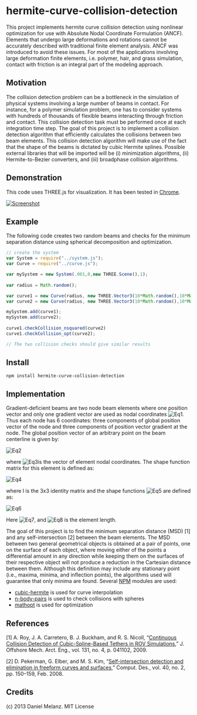 hermite-curve-collision-detection
=================================

This project implements hermite curve collision detection using nonlinear optimization for use with Absolute Nodal Coordinate Formulation (ANCF). Elements that undergo large deformations and rotations cannot be accurately described with traditional finite element analysis. ANCF was introduced to avoid these issues. For most of the applications involving large deformation finite elements, i.e. polymer, hair, and grass simulation, contact with friction is an integral part of the modeling approach.

## Motivation
The collision detection problem can be a bottleneck in the simulation of physical systems involving a large number of beams in contact. For instance, for a polymer simulation problem, one has to consider systems with hundreds of thousands of flexible beams interacting through friction and contact. This collision detection task must be performed once at each integration time step. The goal of this project is to implement a collision detection algorithm that efficiently calculates the collisions between two beam elements. This collision detection algorithm will make use of the fact that the shape of the beams is dictated by cubic Hermite splines. Possible external libraries that will be imported will be (i) minimization algorithms, (ii) Hermite-to-Bezier converters, and (iii) broadphase collision algorithms.

## Demonstration

This code uses THREE.js for visualization. It has been tested in [Chrome](https://www.google.com/intl/en/chrome/browser/).

[![Screenshot](https://f.cloud.github.com/assets/5438923/1786261/d4294c08-68f1-11e3-8ade-5cb3c1858c09.png)](http://htmlpreview.github.io/?https://github.com/melanz/hermite-curve-collision-detection/blob/master/visualizer/index.html)

## Example
The following code creates two random beams and checks for the minimum separation distance using spherical decomposition and optimization.

```javascript
// create the system
var System = require("../system.js");
var Curve = require("../curve.js");

var mySystem = new System(.001,0,new THREE.Scene(),1);
        
var radius = Math.random();

var curve1 = new Curve(radius, new THREE.Vector3(10*Math.random(),10*Math.random(),10*Math.random()), new THREE.Vector3(Math.random(),Math.random(),Math.random()) , new THREE.Vector3(10*Math.random(),10*Math.random(),10*Math.random()) , new THREE.Vector3(Math.random(),Math.random(),Math.random()), radius*.2);
var curve2 = new Curve(radius, new THREE.Vector3(10*Math.random(),10*Math.random(),10*Math.random()), new THREE.Vector3(Math.random(),Math.random(),Math.random()) , new THREE.Vector3(10*Math.random(),10*Math.random(),10*Math.random()) , new THREE.Vector3(Math.random(),Math.random(),Math.random()), radius*.2);

mySystem.add(curve1);
mySystem.add(curve2);
        
curve1.checkCollision_nsquared(curve2)
curve1.checkCollision_opt(curve2);

// The two collision checks should give similar results
```

## Install

    npm install hermite-curve-collision-detection
    
## Implementation
Gradient-deficient beams are two node beam elements where one position vector and only one gradient vector are used as nodal coordinates ![Eq1](http://www.sciweavers.org/upload/Tex2Img_1387515217/render.png). Thus each node has 6 coordinates: three components of global position vector of the node and three components of position vector gradient at the node. The global position vector of an arbitrary point on the beam centerline is given by:

![Eq2](http://www.sciweavers.org/upload/Tex2Img_1387516901/render.png)

where ![Eq3](http://www.sciweavers.org/upload/Tex2Img_1387516660/render.png)is the vector of element nodal coordinates. The shape function matrix for this element is defined as:

![Eq4](http://www.sciweavers.org/upload/Tex2Img_1387516744/render.png)

where I is the 3x3 identity matrix and the shape functions  ![Eq5](http://www.sciweavers.org/upload/Tex2Img_1387517018/render.png) are defined as:

![Eq6](http://www.sciweavers.org/upload/Tex2Img_1387517092/render.png)

Here ![Eq7](http://www.sciweavers.org/upload/Tex2Img_1387517262/render.png), and ![Eq8](http://www.sciweavers.org/upload/Tex2Img_1387517299/render.png) is the element length.

The goal of this project is to find the minimum separation distance (MSD) [1] and any self-intersection [2] between the beam elements. The MSD between two general geometrical objects is obtained at a pair of points, one on the surface of each object, where moving either of the points a differential amount in any direction while keeping them on the surfaces of their respective object will not produce a reduction in the Cartesian distance between them. Although this definition may include any stationary point (i.e., maxima, minima, and inflection points), the algorithms used will guarantee that only minima are found. Several [NPM](https://npmjs.org/) modules are used:
- [cubic-hermite](https://npmjs.org/package/cubic-hermite) is used for curve interpolation
- [n-body-pairs](https://npmjs.org/package/n-body-pairs) is used to check collisions with spheres
- [mathopt](https://npmjs.org/package/mathopt) is used for optimization
    
## References
[1]	A. Roy, J. A. Carretero, B. J. Buckham, and R. S. Nicoll, “[Continuous Collision Detection of Cubic-Spline-Based Tethers in ROV Simulations](http://offshoremechanics.asmedigitalcollection.asme.org/article.aspx?articleid=1472687),” J. Offshore Mech. Arct. Eng., vol. 131, no. 4, p. 041102, 2009.

[2]	D. Pekerman, G. Elber, and M. S. Kim, “[Self-intersection detection and elimination in freeform curves and surfaces](http://www.sciencedirect.com/science/article/pii/S0010448507002357),” Comput. Des., vol. 40, no. 2, pp. 150–159, Feb. 2008. 

## Credits
(c) 2013 Daniel Melanz. MIT License
